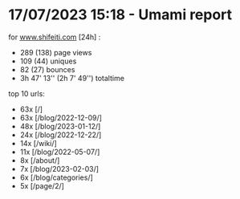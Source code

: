 # 17/07/2023 15:18 - Umami report
for www.shifeiti.com [24h] :

 - 289 (138) page views
 - 109 (44) uniques
 - 82 (27) bounces
 - 3h 47' 13'' (2h 7' 49'') totaltime


top 10 urls:
 - 63x [/]
 - 63x [/blog/2022-12-09/]
 - 48x [/blog/2023-01-12/]
 - 24x [/blog/2022-12-22/]
 - 14x [/wiki/]
 - 11x [/blog/2022-05-07/]
 - 8x [/about/]
 - 7x [/blog/2023-02-03/]
 - 6x [/blog/categories/]
 - 5x [/page/2/]


